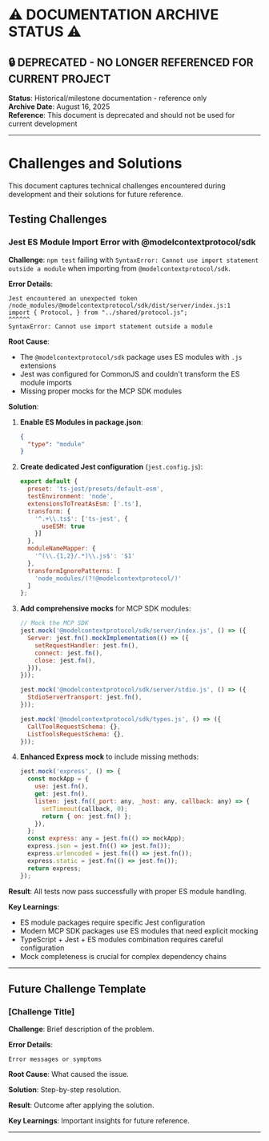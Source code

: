 # ⚠️ DOCUMENTATION ARCHIVE STATUS ⚠️
## 🔒 **DEPRECATED - NO LONGER REFERENCED FOR CURRENT PROJECT**
**Status**: Historical/milestone documentation - reference only  
**Archive Date**: August 16, 2025  
**Reference**: This document is deprecated and should not be used for current development  

---


# Challenges and Solutions

This document captures technical challenges encountered during development and their solutions for future reference.

## Testing Challenges

### Jest ES Module Import Error with @modelcontextprotocol/sdk

**Challenge**: `npm test` failing with `SyntaxError: Cannot use import statement outside a module` when importing from `@modelcontextprotocol/sdk`.

**Error Details**:
```
Jest encountered an unexpected token
/node_modules/@modelcontextprotocol/sdk/dist/server/index.js:1
import { Protocol, } from "../shared/protocol.js";
^^^^^^
SyntaxError: Cannot use import statement outside a module
```

**Root Cause**: 
- The `@modelcontextprotocol/sdk` package uses ES modules with `.js` extensions
- Jest was configured for CommonJS and couldn't transform the ES module imports
- Missing proper mocks for the MCP SDK modules

**Solution**:
1. **Enable ES Modules in package.json**:
   ```json
   {
     "type": "module"
   }
   ```

2. **Create dedicated Jest configuration** (`jest.config.js`):
   ```javascript
   export default {
     preset: 'ts-jest/presets/default-esm',
     testEnvironment: 'node',
     extensionsToTreatAsEsm: ['.ts'],
     transform: {
       '^.+\\.ts$': ['ts-jest', {
         useESM: true
       }]
     },
     moduleNameMapper: {
       '^(\\.{1,2}/.*)\\.js$': '$1'
     },
     transformIgnorePatterns: [
       'node_modules/(?!@modelcontextprotocol/)'
     ]
   };
   ```

3. **Add comprehensive mocks** for MCP SDK modules:
   ```javascript
   // Mock the MCP SDK
   jest.mock('@modelcontextprotocol/sdk/server/index.js', () => ({
     Server: jest.fn().mockImplementation(() => ({
       setRequestHandler: jest.fn(),
       connect: jest.fn(),
       close: jest.fn(),
     })),
   }));

   jest.mock('@modelcontextprotocol/sdk/server/stdio.js', () => ({
     StdioServerTransport: jest.fn(),
   }));

   jest.mock('@modelcontextprotocol/sdk/types.js', () => ({
     CallToolRequestSchema: {},
     ListToolsRequestSchema: {},
   }));
   ```

4. **Enhanced Express mock** to include missing methods:
   ```javascript
   jest.mock('express', () => {
     const mockApp = {
       use: jest.fn(),
       get: jest.fn(),
       listen: jest.fn((_port: any, _host: any, callback: any) => {
         setTimeout(callback, 0);
         return { on: jest.fn() };
       }),
     };
     const express: any = jest.fn(() => mockApp);
     express.json = jest.fn(() => jest.fn());
     express.urlencoded = jest.fn(() => jest.fn());
     express.static = jest.fn(() => jest.fn());
     return express;
   });
   ```

**Result**: All tests now pass successfully with proper ES module handling.

**Key Learnings**:
- ES module packages require specific Jest configuration
- Modern MCP SDK packages use ES modules that need explicit mocking
- TypeScript + Jest + ES modules combination requires careful configuration
- Mock completeness is crucial for complex dependency chains

---

## Future Challenge Template

### [Challenge Title]

**Challenge**: Brief description of the problem.

**Error Details**: 
```
Error messages or symptoms
```

**Root Cause**: What caused the issue.

**Solution**: Step-by-step resolution.

**Result**: Outcome after applying the solution.

**Key Learnings**: Important insights for future reference.

---